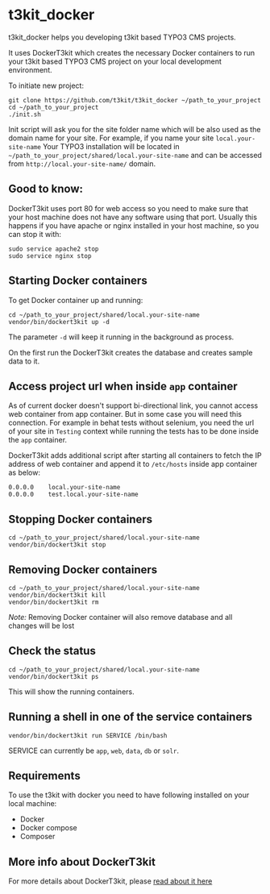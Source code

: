 # t3kit_docker

t3kit_docker helps you developing t3kit based TYPO3 CMS projects.

It uses DockerT3kit which creates the necessary Docker containers to run your t3kit based TYPO3 CMS project on your 
local development environment.

To initiate new project:

    git clone https://github.com/t3kit/t3kit_docker ~/path_to_your_project
    cd ~/path_to_your_project
    ./init.sh

Init script will ask you for the site folder name which will be also used as the domain name for your site. 
For example, if you name your site `local.your-site-name` Your TYPO3 installation will be located in 
`~/path_to_your_project/shared/local.your-site-name` and can be accessed from `http://local.your-site-name/` domain.

## Good to know:

DockerT3kit uses port 80 for web access so you need to make sure that your host machine does not have any software
using that port. Usually this happens if you have apache or nginx installed in your host machine, so you can stop it with:

    sudo service apache2 stop
    sudo service nginx stop

## Starting Docker containers

To get Docker container up and running:

    cd ~/path_to_your_project/shared/local.your-site-name
    vendor/bin/dockert3kit up -d

The parameter `-d` will keep it running in the background as process.

On the first run the DockerT3kit creates the database and creates sample data to it.

## Access project url when inside `app` container

As of current docker doesn't support bi-directional link, you cannot access web container from app container.
But in some case you will need this connection. For example in behat tests without selenium, you need the url of
your site in `Testing` context while running the tests has to be done inside the `app` container.

DockerT3kit adds additional script after starting all containers to fetch the IP address of web container and
append it to `/etc/hosts` inside app container as below:

    0.0.0.0    local.your-site-name
    0.0.0.0    test.local.your-site-name

## Stopping Docker containers

    cd ~/path_to_your_project/shared/local.your-site-name
    vendor/bin/dockert3kit stop

## Removing Docker containers

    cd ~/path_to_your_project/shared/local.your-site-name
    vendor/bin/dockert3kit kill
    vendor/bin/dockert3kit rm
    
*Note:* Removing Docker container will also remove database and all changes will be lost

## Check the status

    cd ~/path_to_your_project/shared/local.your-site-name
    vendor/bin/dockert3kit ps

This will show the running containers. 

## Running a shell in one of the service containers

    vendor/bin/dockert3kit run SERVICE /bin/bash

SERVICE can currently be `app`, `web`, `data`, `db` or `solr`.

## Requirements

To use the t3kit with docker you need to have following installed on your local machine:

* Docker
* Docker compose
* Composer

## More info about DockerT3kit

For more details about DockerT3kit, please [read about it here](https://github.com/laurisaarni/DockerT3kit)
